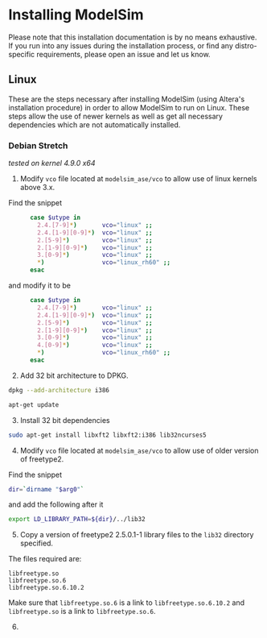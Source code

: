 # Installing ModelSim
Please note that this installation documentation is by no means exhaustive. If you run into any issues during the installation process, or find any distro-specific requirements, please open an issue and let us know.

## Linux
These are the steps necessary after installing ModelSim (using Altera's installation procedure) in order to allow ModelSim to run on Linux. These steps allow the use of newer kernels as well as get all necessary dependencies which are not automatically installed.

### Debian Stretch
_tested on kernel 4.9.0 x64_

1) Modify `vco` file located at `modelsim_ase/vco` to allow use of linux kernels above 3.x.

Find the snippet
```bash
      case $utype in
        2.4.[7-9]*)       vco="linux" ;;
        2.4.[1-9][0-9]*)  vco="linux" ;;
        2.[5-9]*)         vco="linux" ;;
        2.[1-9][0-9]*)    vco="linux" ;;
        3.[0-9]*)         vco="linux" ;;
        *)                vco="linux_rh60" ;;
      esac
```

and modify it to be
```bash
      case $utype in
        2.4.[7-9]*)       vco="linux" ;;
        2.4.[1-9][0-9]*)  vco="linux" ;;
        2.[5-9]*)         vco="linux" ;;
        2.[1-9][0-9]*)    vco="linux" ;;
        3.[0-9]*)         vco="linux" ;;
        4.[0-9]*)         vco="linux" ;;
        *)                vco="linux_rh60" ;;
      esac
```

2) Add 32 bit architecture to DPKG.

```bash
dpkg --add-architecture i386
```
```bash
apt-get update
```

3) Install 32 bit dependencies

```bash
sudo apt-get install libxft2 libxft2:i386 lib32ncurses5
```
4) Modify `vco` file located at `modelsim_ase/vco` to allow use of older version of freetype2.

Find the snippet
```bash
dir=`dirname "$arg0"`
```

and add the following after it
```bash
export LD_LIBRARY_PATH=${dir}/../lib32
```

5) Copy a version of freetype2 2.5.0.1-1 library files to the `lib32` directory specified.

The files required are:
```
libfreetype.so
libfreetype.so.6
libfreetype.so.6.10.2
```

Make sure that `libfreetype.so.6` is a link to `libfreetype.so.6.10.2` and `libfreetype.so` is a link to `libfreetype.so.6`.

6) 
